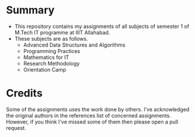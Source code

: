 # Summary

- This repository contains my assignments of all subjects of semester 1 of M.Tech IT programme at IIIT Allahabad.
- These subjects are as follows.
  - Advanced Data Structures and Algorithms
  - Programming Practices
  - Mathematics for IT
  - Research Methodology
  - Orientation Camp

# Credits

Some of the assignments uses the work done by others. I've acknowledged the original authors in the references list of concerned assignments. However, if you think I've missed some of them then please open a pull request.
